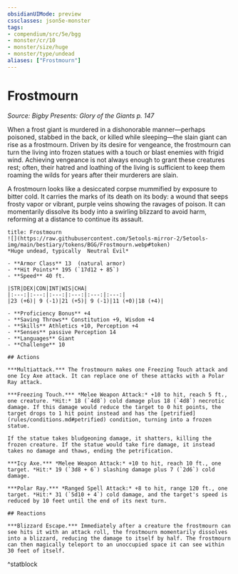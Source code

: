 ```yaml
---
obsidianUIMode: preview
cssclasses: json5e-monster
tags:
- compendium/src/5e/bgg
- monster/cr/10
- monster/size/huge
- monster/type/undead
aliases: ["Frostmourn"]
---
```

# Frostmourn
*Source: Bigby Presents: Glory of the Giants p. 147*  

When a frost giant is murdered in a dishonorable manner—perhaps poisoned, stabbed in the back, or killed while sleeping—the slain giant can rise as a frostmourn. Driven by its desire for vengeance, the frostmourn can turn the living into frozen statues with a touch or blast enemies with frigid wind. Achieving vengeance is not always enough to grant these creatures rest; often, their hatred and loathing of the living is sufficient to keep them roaming the wilds for years after their murderers are slain.

A frostmourn looks like a desiccated corpse mummified by exposure to bitter cold. It carries the marks of its death on its body: a wound that seeps frosty vapor or vibrant, purple veins showing the ravages of poison. It can momentarily dissolve its body into a swirling blizzard to avoid harm, reforming at a distance to continue its assault.

```ad-statblock
title: Frostmourn
![](https://raw.githubusercontent.com/5etools-mirror-2/5etools-img/main/bestiary/tokens/BGG/Frostmourn.webp#token)
*Huge undead, typically  Neutral Evil*

- **Armor Class** 13  (natural armor)
- **Hit Points** 195 (`17d12 + 85`)
- **Speed** 40 ft.

|STR|DEX|CON|INT|WIS|CHA|
|:---:|:---:|:---:|:---:|:---:|:---:|
|23 (+6)| 9 (-1)|21 (+5)| 9 (-1)|11 (+0)|18 (+4)|

- **Proficiency Bonus** +4
- **Saving Throws** Constitution +9, Wisdom +4
- **Skills** Athletics +10, Perception +4
- **Senses** passive Perception 14
- **Languages** Giant
- **Challenge** 10

## Actions

***Multiattack.*** The frostmourn makes one Freezing Touch attack and one Icy Axe attack. It can replace one of these attacks with a Polar Ray attack.

***Freezing Touch.*** *Melee Weapon Attack:* +10 to hit, reach 5 ft., one creature. *Hit:* 18 (`4d8`) cold damage plus 18 (`4d8`) necrotic damage. If this damage would reduce the target to 0 hit points, the target drops to 1 hit point instead and has the [petrified](rules/conditions.md#petrified) condition, turning into a frozen statue.

If the statue takes bludgeoning damage, it shatters, killing the frozen creature. If the statue would take fire damage, it instead takes no damage and thaws, ending the petrification.

***Icy Axe.*** *Melee Weapon Attack:* +10 to hit, reach 10 ft., one target. *Hit:* 19 (`3d8 + 6`) slashing damage plus 7 (`2d6`) cold damage.

***Polar Ray.*** *Ranged Spell Attack:* +8 to hit, range 120 ft., one target. *Hit:* 31 (`5d10 + 4`) cold damage, and the target's speed is reduced by 10 feet until the end of its next turn.

## Reactions

***Blizzard Escape.*** Immediately after a creature the frostmourn can see hits it with an attack roll, the frostmourn momentarily dissolves into a blizzard, reducing the damage to itself by half. The frostmourn can then magically teleport to an unoccupied space it can see within 30 feet of itself.
```
^statblock